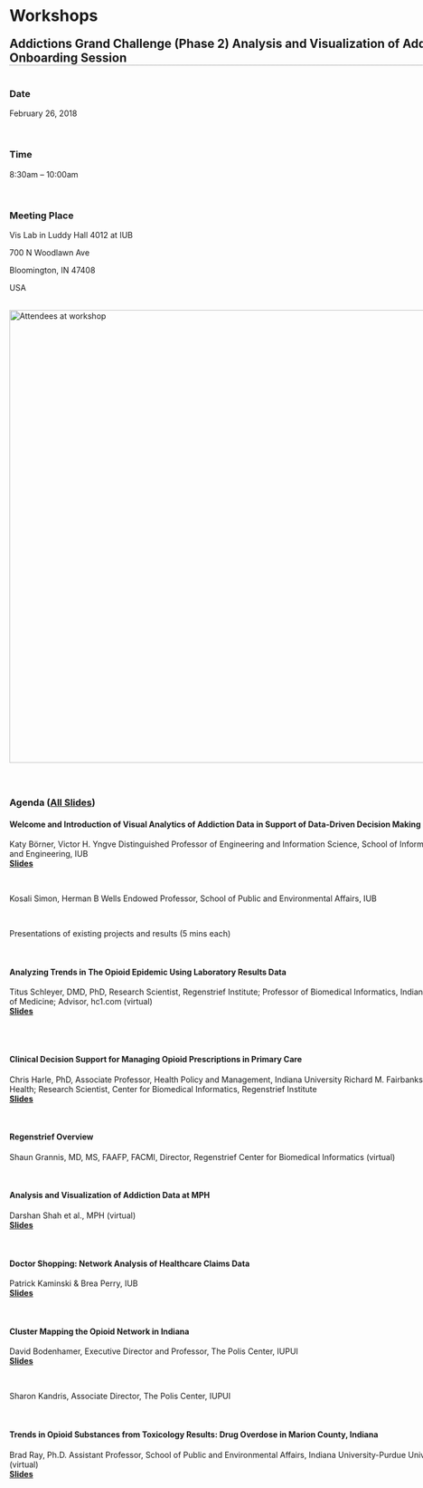 <div class="research" id="middle">
    <h1 style="margin-bottom: 20px;">Workshops</h1>
    <div id="container" style="margin-bottom: 20px; width: 865px;">
      <h2 style="border-bottom: 1px dotted #666; margin-bottom: 10px; margin-top: 0;">Addictions Grand Challenge (Phase 2) Analysis and Visualization of Addiction Data Onboarding Session</h2>
      <div style="float: left; width: 100%; margin-bottom: 10px;">
        <div style="float: left; width: 100%;">
          <div style="float: left; width: 100%; margin-top: 7px; margin-bottom: 10px;">
            <h3><strong>Date</strong></h3>
            <p>February 26, 2018</p>
            <br>
            <h3><strong>Time</strong></h3>
            <p>8:30am &ndash; 10:00am</p>
          </div>
        </div><br>
        <div style="float: left; width: 100%; margin-top: 7px; margin-bottom: 10px;">
          <h3><strong>Meeting Place</strong></h3>
          <p>Vis Lab in Luddy Hall 4012 at IUB</p>
          <p>700 N Woodlawn Ave</p>
          <p>Bloomington, IN 47408</p>
          <p>USA</p>
          <br>
          <div style="float: left; width: 100%; margin-bottom: 10px;">
            <div style="float: left; width: 100%; margin-bottom: 10px;">
              <div style="float: left;">
                <img alt="Attendees at workshop" src="/images/research/workshops/180226/180226-agc-hero.jpg" width="800px">
              </div>
            </div>
          </div>
        </div>
        <div style="float: left; width: 100%; margin-top: 7px; margin-bottom: 10px;">
          <h3><strong>Agenda</strong> (<a href="/docs/research/workshops/180226/AGC-All-Slides-Phase2.pdf" title="Download PDF: All Slides Phase 2">All Slides</a>)</h3>
          <h4><strong>Welcome and Introduction of Visual Analytics of Addiction Data in Support of Data-Driven Decision Making</strong></h4>
          <p>Katy Börner, Victor H. Yngve Distinguished Professor of Engineering and Information Science, School of Informatics, Computing and Engineering, IUB<br>
            <b><a href="/docs/research/workshops/180226/AGC-Addiction-Data-Onboarding.pdf" title="Download PDF: Welcome and Introduction of Visual Analytics of Addiction Data in Support of Data-Driven Decision Making">Slides</a></b></p><br>
          <p>Kosali Simon, Herman B Wells Endowed Professor, School of Public and Environmental Affairs, IUB</p><br>
          <p>Presentations of existing projects and results (5 mins each)</p>
          <br>
          <h4><strong>Analyzing Trends in The Opioid Epidemic Using Laboratory Results Data</strong></h4>
          <p>Titus Schleyer, DMD, PhD, Research Scientist, Regenstrief Institute; Professor of Biomedical Informatics, Indiana University School of Medicine; Advisor, hc1.com (virtual)<br>
            <b><a href="/docs/research/workshops/180226/AGC-Opioid-Dashboard.pdf" title="Download PDF: Analyzing Trends in The Opioid Epidemic Using Laboratory Results Data">Slides</a></b></p>
          <br><br>
          <h4><strong>Clinical Decision Support for Managing Opioid Prescriptions in Primary Care</strong></h4>
          <p>Chris Harle, PhD, Associate Professor, Health Policy and Management, Indiana University Richard M. Fairbanks School of Public Health; Research Scientist, Center for Biomedical Informatics, Regenstrief Institute<br>
            <b><a href="/docs/research/workshops/180226/AGC-Designing-User-Centered-Decisions.pdf" title="Download PDF: Clinical Decision Support for Managing Opioid Prescriptions in Primary Care">Slides</a></b></p>
          <br>
          <h4><strong>Regenstrief Overview</strong></h4>
          <p>Shaun Grannis, MD, MS, FAAFP, FACMI, Director, Regenstrief Center for Biomedical Informatics (virtual)</p>
          <br>
          <h4><strong>Analysis and Visualization of Addiction Data at MPH</strong> </h4>
          <p>Darshan Shah et al., MPH (virtual)<br><b><a href="/docs/research/workshops/180226/AGC-Management-Performance-Hub.pdf" title="Download PDF: Analysis and Visualization of Addiction Data at MPH">Slides</a></b></p>
          <br>
          <h4><strong>Doctor Shopping: Network Analysis of Healthcare Claims Data</strong></h4>
          <p>Patrick Kaminski & Brea Perry, IUB<br><b><a href="/docs/research/workshops/180226/AGC-Healthcare-Claims.pdf" title="Download PDF: Doctor Shopping: Network Analysis of Healthcare Claims Data">Slides</a></b></p>
          <br>
          <h4><strong>Cluster Mapping the Opioid Network in Indiana</strong></h4>
          <p>David Bodenhamer, Executive Director and Professor, The Polis Center, IUPUI<br>
            <b><a href="/docs/research/workshops/180226/AGC-Cluster-Mapping-Opioids.pdf" title="Download PDF: Cluster Mapping the Opioid Network in Indiana">Slides</a></b>
            <p><br>
              <p>Sharon Kandris, Associate Director, The Polis Center, IUPUI</p>
              <br>
              <h4><strong>Trends in Opioid Substances from Toxicology Results: Drug Overdose in Marion County, Indiana</strong></h4>
              <p>Brad Ray, Ph.D. Assistant Professor, School of Public and Environmental Affairs, Indiana University-Purdue University Indianapolis (virtual)<br>
              <b><a href="/docs/research/workshops/180226/AGC-Opiod-Overdose.pdf" title="Download PDF: Trends in Opioid Substances from Toxicology Results: Drug Overdose in Marion County, Indiana">Slides</a></b></p>
              <br>
        </div>
      </div>
    </div>
  </div>
  </div>